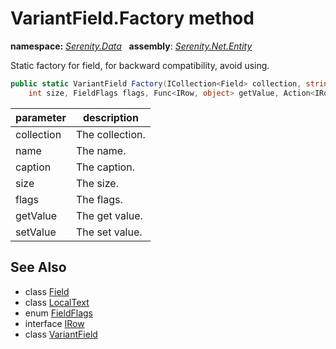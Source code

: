 # VariantField.Factory method
**namespace:** *[Serenity.Data](../../README.md#serenity.data-namespace)*   **assembly**: *[Serenity.Net.Entity](../../README.md)*

Static factory for field, for backward compatibility, avoid using.

```csharp
public static VariantField Factory(ICollection<Field> collection, string name, LocalText caption, 
    int size, FieldFlags flags, Func<IRow, object> getValue, Action<IRow, object> setValue)
```

| parameter | description |
| --- | --- |
| collection | The collection. |
| name | The name. |
| caption | The caption. |
| size | The size. |
| flags | The flags. |
| getValue | The get value. |
| setValue | The set value. |

## See Also

* class [Field](../Field.md)
* class [LocalText](../Serenity.Net.Core/../../Serenity/LocalText.md)
* enum [FieldFlags](../Serenity.Net.Data/../FieldFlags.md)
* interface [IRow](../IRow.md)
* class [VariantField](../VariantField.md)